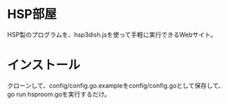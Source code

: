 # HSP部屋
HSP製のプログラムを、hsp3dish.jsを使って手軽に実行できるWebサイト。

# インストール
クローンして、config/config.go.exampleをconfig/config.goとして保存して、go run hsproom.goを実行するだけ。

